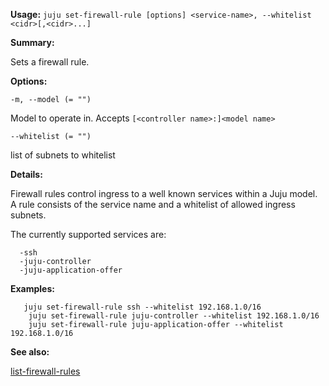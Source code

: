 **Usage:** `juju set-firewall-rule [options] <service-name>, --whitelist <cidr>[,<cidr>...]`

**Summary:**

Sets a firewall rule.

**Options:**

`-m, --model (= "")`

Model to operate in. Accepts `[<controller name>:]<model name>`

`--whitelist (= "")`

list of subnets to whitelist

**Details:**

Firewall rules control ingress to a well known services within a Juju model. A rule consists of the service name and a whitelist of allowed ingress subnets.

The currently supported services are:

      -ssh
      -juju-controller
      -juju-application-offer
**Examples:**

       juju set-firewall-rule ssh --whitelist 192.168.1.0/16
        juju set-firewall-rule juju-controller --whitelist 192.168.1.0/16
        juju set-firewall-rule juju-application-offer --whitelist 192.168.1.0/16
**See also:**

[list-firewall-rules](https://discourse.jujucharms.com/t/command-list-firewall-rules/1745)
